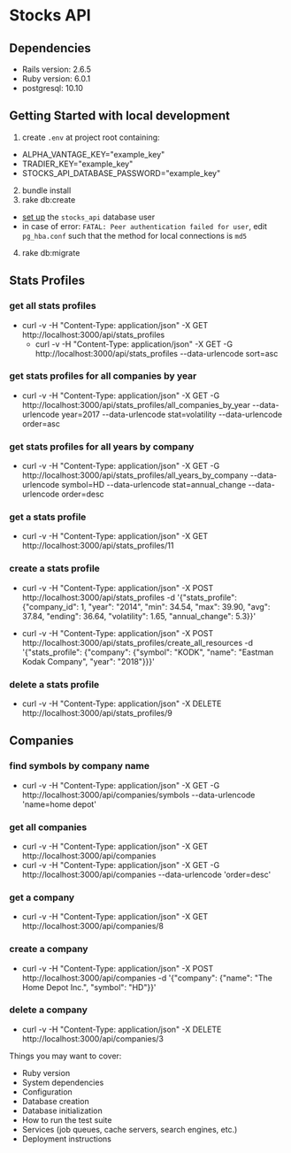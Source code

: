 # Stocks API

## Dependencies
- Rails version: 2.6.5
- Ruby version: 6.0.1
- postgresql: 10.10

## Getting Started with local development
1. create `.env` at project root containing:
  - ALPHA_VANTAGE_KEY="example_key"
  - TRADIER_KEY="example_key"
  - STOCKS_API_DATABASE_PASSWORD="example_key"
2. bundle install
3. rake db:create
  - [set up](https://stackoverflow.com/a/23127354/12419324) the `stocks_api` database user
  - in case of error: `FATAL: Peer authentication failed for user`, edit `pg_hba.conf` such that the method for local connections is `md5`
4. rake db:migrate


## Stats Profiles
### get all stats profiles
- curl -v -H "Content-Type: application/json" -X GET http://localhost:3000/api/stats_profiles
  - curl -v -H "Content-Type: application/json" -X GET -G http://localhost:3000/api/stats_profiles --data-urlencode sort=asc

### get stats profiles for all companies by year
- curl -v -H "Content-Type: application/json" -X GET -G http://localhost:3000/api/stats_profiles/all_companies_by_year --data-urlencode year=2017 --data-urlencode stat=volatility --data-urlencode order=asc

### get stats profiles for all years by company
- curl -v -H "Content-Type: application/json" -X GET -G http://localhost:3000/api/stats_profiles/all_years_by_company --data-urlencode symbol=HD --data-urlencode stat=annual_change --data-urlencode order=desc

### get a stats profile
- curl -v -H "Content-Type: application/json" -X GET http://localhost:3000/api/stats_profiles/11

### create a stats profile
- curl -v -H "Content-Type: application/json" -X POST http://localhost:3000/api/stats_profiles -d '{"stats_profile": {"company_id": 1, "year": "2014", "min": 34.54, "max": 39.90, "avg": 37.84, "ending": 36.64, "volatility": 1.65, "annual_change": 5.3}}'

- curl -v -H "Content-Type: application/json" -X POST http://localhost:3000/api/stats_profiles/create_all_resources -d '{"stats_profile": {"company": {"symbol": "KODK", "name": "Eastman Kodak Company", "year": "2018"}}}'

### delete a stats profile
- curl -v -H "Content-Type: application/json" -X DELETE http://localhost:3000/api/stats_profiles/9


## Companies
### find symbols by company name
- curl -v -H "Content-Type: application/json" -X GET -G http://localhost:3000/api/companies/symbols --data-urlencode 'name=home depot'

### get all companies
- curl -v -H "Content-Type: application/json" -X GET http://localhost:3000/api/companies
- curl -v -H "Content-Type: application/json" -X GET -G http://localhost:3000/api/companies --data-urlencode 'order=desc'

### get a company
- curl -v -H "Content-Type: application/json" -X GET http://localhost:3000/api/companies/8

### create a company
- curl -v -H "Content-Type: application/json" -X POST http://localhost:3000/api/companies -d '{"company": {"name": "The Home Depot Inc.", "symbol": "HD"}}'

### delete a company
- curl -v -H "Content-Type: application/json" -X DELETE http://localhost:3000/api/companies/3




Things you may want to cover:
* Ruby version
* System dependencies
* Configuration
* Database creation
* Database initialization
* How to run the test suite
* Services (job queues, cache servers, search engines, etc.)
* Deployment instructions
